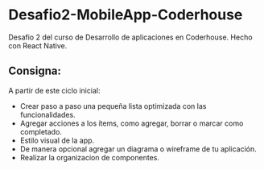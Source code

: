 # Desafio2-MobileApp-Coderhouse
Desafio 2 del curso de Desarrollo de aplicaciones en Coderhouse. 
Hecho con React Native.
## Consigna: 
A partir de este ciclo inicial:
- Crear paso a paso una pequeña lista optimizada con las funcionalidades.
- Agregar acciones a los ítems, como agregar, borrar o marcar como completado.
- Estilo visual de la app.
- De manera opcional agregar un diagrama o wireframe de tu aplicación.
- Realizar la organizacion de componentes.

